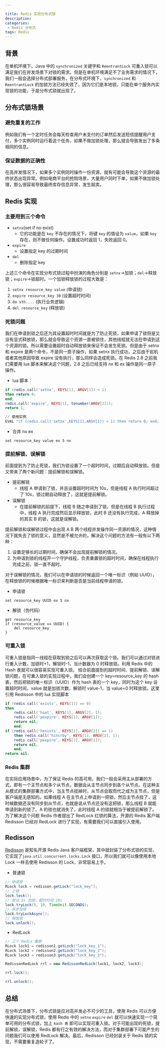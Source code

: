 ```yaml
---

title: Redis 实现分布式锁
description: 
categories:
 - Redis 分布式
tags: Redis
---
```


## 背景

在单机环境下，Java 中的 `synchronized` 关键字和 `ReentrantLock` 可重入锁可以满足我们在并发场景下对锁的需求。但是在单机环境满足不了业务需求的情况下，我们一般会选择分布式部署服务，在分布式环境下，`synchronized` 和 `ReentrantLock` 的加锁方法已经失效了，因为它们是本地锁，只能在单个服务内实现锁的功能，于是分布式锁就出现了。

<!-- more -->

## 分布式锁场景
### 避免重复的工作
例如我们有一个定时任务会每天检查用户未支付的订单然后发送短信提醒用户支付，多个实例同时运行着这个任务，如果不做加锁处理，那么就会导致发出了多条相同的信息。

### 保证数据的正确性
在高并发情况下，如果多个实例同时操作一份资源，就有可能会导致这个资源的最终状态出现异常。例如电商平台的抢购场景，大量用户同时下单，如果不做加锁处理，那么很容易导致最终库存信息异常，发生超卖。

## Redis 实现
### 主要用到三个命令
- `setnx`(set if no exist)
    - 它的功能是在 `key` 不存在的情况下，将键 `key` 的值设为 `value`，如果 `key` 存在，则不做任何操作。设置成功时返回 1，失败返回 0。
- `expire`
    - 设置指定 key 的过期时间
- `del` 
    - 删除指定 key

上述三个命令在实现分布式锁过程中扮演的角色分别是 `setnx`->加锁；`del`->释放锁；`expire`->锁超时。一个加锁释放锁的过程大致是：
1. `setnx resource_key value` (申请锁)
2. `expire resource_key 30` (设置超时时间)
3. `do sth....` (执行业务逻辑)
4. `del resource_key` (释放锁)

### 死锁问题
我们在申请到锁之后还为其设置超时时间就是为了防止死锁，如果申请了锁但是又没有显式释放锁，那么就会导致这个资源一直被锁住，其他线程就无法在申请到这个资源的锁。所以需要设置超时自动释放锁来保证不会发生死锁。但是由于 setnx 和 expire 是两个命令，不是同一原子操作，如果 setnx 执行成功，之后由于宕机或者其他原因导致 expire 没有执行，那么同样会造成死锁。在 Redis 2.8 之前我们需要用 lua 脚本来解决这个问题，2.8 之后已经支持 nx 和 ex 操作是同一原子操作。
- lua 脚本：

``` lua
if (redis.call('setnx', KEYS[1], ARGV[1]) < 1)
then return 0;
end;
redis.call('expire', KEYS[1], tonumber(ARGV[2]));
return 1;

// 使用实例
EVAL "if (redis.call('setnx',KEYS[1],ARGV[1]) < 1) then return 0; end; redis.call('expire',KEYS[1],tonumber(ARGV[2])); return 1;" 1 key value 100
```
- 合并 nx ex

```
set resource_key value ex 5 nx
```

### 提前解锁、误解锁
前面提到为了防止死锁，我们为锁设置了一个超时时间，过期后自动释放锁。但是又带来了两个新问题：提前解锁和误解锁。
- 提前解锁
    - 线程 A 申请到了锁，并且设置超时时间为 10s，但是线程 A 执行时间超过了 10s，锁过期自动释放了，这就是提前解锁。
- 误解锁
    - 在提前解锁的前提下，线程 B 随之申请到了锁，但是在线程 B 执行过程中，线程 A 执行完成然后显示释放锁，此时 B 还没有执行完成，A 释放掉的其实 B 的锁，这就是误解锁。

提前解锁和误解锁过程中会出现 A B 两个线程并发操作同一资源的情况，这种情况下就失去了锁的意义，显然是不被允许的，解决这个问题的方法有一般有以下两种：
1. 设置足够长的过期时间，确保不会出现提前解锁的情况。
2. 为申请到锁的线程开一个守护线程，负责重置锁的超时时间，确保在线程执行完成之前，锁一直不超时。

对于误解锁的情况，我们可以在申请锁的时候返回一个唯一标识（例如 UUID），在释放锁的时候根据唯一标识来判断是否是当前线程申请的锁。
- 申请锁
```
set resource_key UUID ex 5 nx
```
- 解锁（伪代码）
```
get resource_key
if (resource_value == UUID) {
    del resource_key
}
```

### 可重入锁
可重入锁是指同一线程在获取到锁之后可以再次获取这个锁。我们可以通过对锁进行重入计数，加锁时+1，解锁时-1，当计数器为 0 时释放锁。利用 Redis 中的 Hash 表就可以很容易实现可重入锁。
结合前面提到的超时时间、提前解锁、误解锁问题，在可重入锁的实现过程中，我们会创建一个 key=resource_key 的 hash 表，然后把锁的唯一标识（UUID）作为 hash 表的一个 key，同时为这个 key 设置超时时间，value 就是加锁次数，解锁时 value-1，当 value=0 时释放锁。这里引用 Redisson 中的 lua 实现脚本
``` lua
if (redis.call('exists', KEYS[1]) == 0)
then
    redis.call('hset', KEYS[1], ARGV[2], 1);
    redis.call('pexpire', KEYS[1], ARGV[1]);
    return nil;
    end;
if (redis.call('hexists', KEYS[1], ARGV[2]) == 1)
    then redis.call('hincrby', KEYS[1], ARGV[2], 1);
    redis.call('pexpire', KEYS[1], ARGV[1]);
    return nil;
    end;
return nil;
```

### Redis 集群
在实际应用场景中，为了保证 Redis 的高可用，我们一般会采用主从部署的方式，即有一个主节点和多个从节点，数据会从主节点同步到各个从节点。在这种主从模式的集群部署方式中，当主节点挂掉时，从节点会取而代之成为主节点，但是客户端是无感知的。如果线程 A 在主节点上申请到一把锁，然后主节点挂了，这时候数据还没有同步到从节点，也就是说从节点还没有这把锁，那么线程 B 就能申请到新的锁了。A 的锁也就消失了，此时线程 A 的锁就相当于被提前解锁了。
为了解决这个问题 Redis 作者提出了 RedLock 红锁的算法，开源的 Redis 客户端 Redisson 已经对 RedLock 进行了实现，有需要我们可以直接引入使用。


## Redisson
[Redisson](https://github.com/redisson/redisson) 是知名开源 Redis Java 客户端框架，其中就封装了分布式锁的实现，它实现了`java.util.concurrent.locks.Lock` 接口，所以我们就可以像使用本地 Lock 一样去使用 Redisson 的 Lock，非常容易上手。
- 普通锁

``` java
// 申请锁
RLock lock = redisson.getLock("lock_key");
// 上锁
lock.lock();
// 尝试 5s 加锁，超时时间 10s
lock.tryLock(5, 10, TimeUnit.SECONDS);
// 异步加锁
lock.tryLockAsync();
// 释放锁
lock.unlock();
```

- RedLock   

``` java
// 三个 Redis 集群
RLock lock1 = redisson1.getLock("lock_key_1");
RLock lock2 = redisson2.getLock("lock_key_2");
RLock lock3 = redisson3.getLock("lock_key_3");

RedissonRedLock rrl = new RedissonRedLock(lock1, lock2, lock3);

rrl.lock();

rrl.unlock();
```

## 总结
在分布式场景下，分布式锁是应对高并发必不可少的工具，使用 Redis 可以方便快速的实现分布式锁，使用 Redis 中的 `setnx` `expire` `del` 就可以快速实现一个简单可用的分布式锁，加上 `hash 表` 即可以实现可重入锁。对于可能出现的死锁，提前解锁，误解锁，Redis 都有行之有效的解决方法，而对于集群部署下可能产生的问题我们可以使用 RedLock 解决。最后，Redisson 已经封装关于 Redis 锁的实现，不需要重复造轮子了。